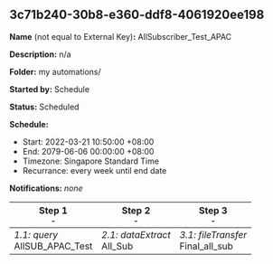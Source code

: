 ## 3c71b240-30b8-e360-ddf8-4061920ee198

**Name** (not equal to External Key)**:** AllSubscriber_Test_APAC

**Description:** n/a

**Folder:** my automations/

**Started by:** Schedule

**Status:** Scheduled

**Schedule:**

* Start: 2022-03-21 10:50:00 +08:00
* End: 2079-06-06 00:00:00 +08:00
* Timezone: Singapore Standard Time
* Recurrance: every week until end date

**Notifications:** _none_


| Step 1<br>_<small>-</small>_ | Step 2<br>_<small>-</small>_ | Step 3<br>_<small>-</small>_ |
| --- | --- | --- |
| _1.1: query_<br>AllSUB_APAC_Test | _2.1: dataExtract_<br>All_Sub | _3.1: fileTransfer_<br>Final_all_sub |
